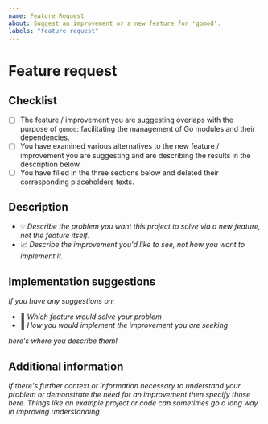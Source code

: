 ```yaml
---
name: Feature Request
about: Suggest an improvement or a new feature for 'gomod'.
labels: "feature request"
---
```


# Feature request

## Checklist

- [ ] The feature / improvement you are suggesting overlaps with the purpose of `gomod`:
      facilitating the management of Go modules and their dependencies.
- [ ] You have examined various alternatives to the new feature / improvement you are suggesting
      and are describing the results in the description below.
- [ ] You have filled in the three sections below and deleted their corresponding placeholders
      texts.

## Description

- 💡 _Describe the problem you want this project to solve via a new feature, not the feature
  itself._
- 📈 _Describe the improvement you'd like to see, not how you want to
  implement it._

## Implementation suggestions

_If you have any suggestions on:_

- 🔮 _Which feature would solve your problem_
- 🔧 _How you would implement the improvement you are seeking_

_here's where you describe them!_

## Additional information

_If there's further context or information necessary to understand your problem or demonstrate the
need for an improvement then specify those here. Things like an example project or code can
sometimes go a long way in improving understanding._
